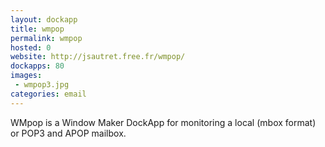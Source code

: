 ```yaml
---
layout: dockapp
title: wmpop
permalink: wmpop
hosted: 0
website: http://jsautret.free.fr/wmpop/
dockapps: 80
images:
 - wmpop3.jpg
categories: email
---
```

WMpop is a Window Maker DockApp for monitoring a local (mbox format) or POP3 and
APOP mailbox.
